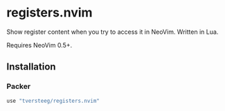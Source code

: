 # registers.nvim

Show register content when you try to access it in NeoVim. Written in Lua.

Requires NeoVim 0.5+.

## Installation

### Packer

```lua
use "tversteeg/registers.nvim"
```
